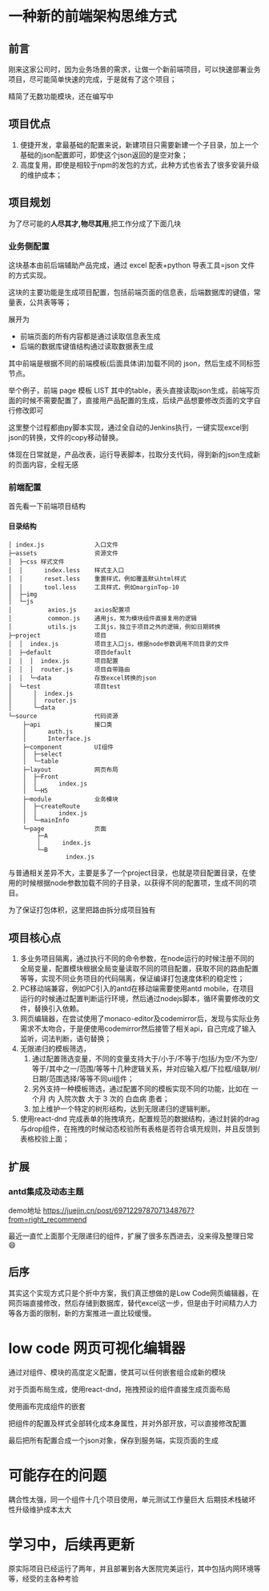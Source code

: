 # 一种新的前端架构思维方式

## 前言

刚来这家公司时，因为业务场景的需求，让做一个新前端项目，可以快速部署业务项目，尽可能简单快速的完成，于是就有了这个项目；

精简了无数功能模块，还在编写中

## 项目优点
1. 便捷开发，拿最基础的配置来说，新建项目只需要新建一个子目录，加上一个基础的json配置即可，即使这个json返回的是空对象；
2. 高度复用，即使是相较于npm的发包的方式，此种方式也省去了很多安装升级的维护成本；

## 项目规划

为了尽可能的**人尽其才,物尽其用**,把工作分成了下面几块

### 业务侧配置

这块基本由前后端辅助产品完成，通过 excel 配表+python 导表工具=json 文件的方式实现。

这块的主要功能是生成项目配置，包括前端页面的信息表，后端数据库的键值，常量表，公共表等等；

展开为

- 前端页面的所有内容都是通过读取信息表生成
- 后端的数据库键值结构通过读取数据表生成

其中前端是根据不同的前端模板(后面具体讲)加载不同的 json，然后生成不同标签节点。

举个例子，前端 page 模板 LIST 其中的table，表头直接读取json生成，前端写页面的时候不需要配置了，直接用产品配置的生成，后续产品想要修改页面的文字自行修改即可

这里整个过程都由py脚本实现，通过全自动的Jenkins执行，一键实现excel到json的转换，文件的copy移动替换。

体现在日常就是，产品改表，运行导表脚本，拉取分支代码，得到新的json生成新的页面内容，全程无感

### 前端配置

首先看一下前端项目结构

#### 目录结构

```
│ index.js              入口文件
├─assets                资源文件
│  ├─css 样式文件
│  │      index.less    样式主入口
│  │      reset.less    重置样式，例如覆盖默认html样式
│  │      tool.less     工具样式，例如marginTop-10 
│  ├─img
│  └─js 
│          axios.js     axios配置项
│          common.js    通用js，常为模块组件直接复用的逻辑
│          utils.js     工具js，独立于项目之外的逻辑，例如日期转换
├─project               项目
│  │  index.js          项目主入口js，根据node参数调用不同目录的文件
│  ├─default            项目default
│  │  │  index.js       项目配置
│  │  │  router.js      项目自带路由
│  │  └─data            存放excel转换的json
│  └─test               项目test
│      │  index.js
│      │  router.js
│      └─data
└─source                代码资源
    ├─api               接口类
    │      auth.js      
    │      Interface.js 
    ├─component         UI组件
    │  ├─select
    │  └─table
    ├─layout            网页布局
    │  ├─Front
    │  │      index.js
    │  └─H5
    ├─module            业务模块
    │  ├─createRoute
    │  │      index.js
    │  └─mainInfo
    └─page              页面
        ├─A
        │      index.js
        └─B
                index.js
```
与普通相关差异不大，主要是多了一个project目录，也就是项目配置目录，在使用的时候根据node参数加载不同的子目录，以获得不同的配置项，生成不同的项目。

为了保证打包体积，这里把路由拆分成项目独有

## 项目核心点
1. 多业务项目隔离，通过执行不同的命令参数，在node运行的时候注册不同的全局变量，配置模块根据全局变量读取不同的项目配置，获取不同的路由配置等等，实现不同业务项目的代码隔离，保证编译打包速度体积的稳定性；
2. PC移动端兼容，例如PC引入的antd在移动端需要使用antd mobile，在项目运行的时候通过配置判断运行环境，然后通过nodejs脚本，循环需要修改的文件，替换引入依赖。
3. 网页编辑器，在尝试使用了monaco-editor及codemirror后，发现与实际业务需求不太吻合，于是便使用codemirror然后接管了相关api，自己完成了输入监听，词法判断，语句替换；
4. 无限递归的模板筛选，
    1. 通过配置筛选变量，不同的变量支持大于/小于/不等于/包括/为空/不为空/等于/其中之一/范围/等等十几种逻辑关系，并对应输入框/下拉框/级联/树/日期/范围选择/等等不同ui组件；
    2. 另外支持一种模板筛选，通过配置不同的模板实现不同的功能，比如在 一个月 内 入院次数 大于 3 次的 白血病 患者；
    3. 加上维护一个特定的树形结构，达到无限递归的逻辑判断。
5. 使用react-dnd 完成表单的拖拽填充，配置规范的数据结构，通过封装的drag与drop组件，在拖拽的时候动态校验所有表格是否符合填充规则，并且反馈到表格校验上面；

## 扩展
### antd集成及动态主题
demo地址 https://juejin.cn/post/6971229787071348767?from=right_recommend

最近一直忙上面那个无限递归的组件，扩展了很多东西进去，没来得及整理日常:smile:

## 后序
其实这个实现方式只是个折中方案，我们真正想做的是Low Code网页编辑器，在网页端直接修改，然后存储到数据库，替代excel这一步，但是由于时间精力人力等各方面的限制，新的方案推进一直比较缓慢。

# low code 网页可视化编辑器
通过对组件、模块的高度定义配置，使其可以任何嵌套组合成新的模块

对于页面布局生成，使用react-dnd，拖拽预设的组件直接生成页面布局

使用画布完成组件的嵌套

把组件的配置及样式全部转化成本身属性，并对外部开放，可以直接修改配置

最后把所有配置合成一个json对象，保存到服务端，实现页面的生成


# 可能存在的问题
耦合性太强，同一个组件十几个项目使用，单元测试工作量巨大
后期技术栈破坏性升级维护成本太大

# 学习中，后续再更新
原实际项目已经运行了两年，并且部署到各大医院完美运行，其中包括内网环境等等，经受的主各种考验
